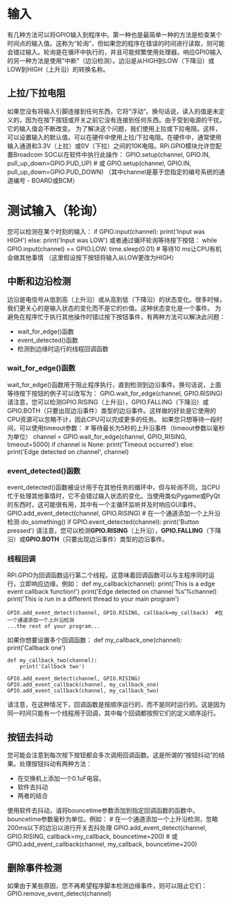 # 输入
有几种方法可以将GPIO输入到程序中。第一种也是最简单一种的方法是检查某个时间点的输入值。这称为“轮询”，但如果您的程序在错误的时间进行读取，则可能会错过输入。轮询是在循环中执行的，并且可能频繁使用处理器。响应GPIO输入的另一种方法是使用“中断”（边沿检测）。边沿是从HIGH到LOW（下降沿）或LOW到HIGH（上升沿）的转换名称。

## 上拉/下拉电阻
如果您没有将输入引脚连接到任何东西，它将“浮动”。换句话说，读入的值是未定义的，因为在按下按钮或开关之前它没有连接到任何东西。由于受到电源的干扰，它的输入值会不断改变。
为了解决这个问题，我们使用上拉或下拉电阻。这样，可以设置输入的默认值。可以在硬件中使用上拉/下拉电阻。在硬件中，通常使用输入通道和3.3V（上拉）或0V（下拉）之间的10K电阻。RPi.GPIO模块允许您配置Broadcom SOC以在软件中执行此操作：
    GPIO.setup(channel, GPIO.IN, pull_up_down=GPIO.PUD_UP)
      # 或
    GPIO.setup(channel, GPIO.IN, pull_up_down=GPIO.PUD_DOWN)
（其中channel是基于您指定的编号系统的通道编号 - BOARD或BCM）

# 测试输入（轮询）
您可以检测在某个时刻的输入：
    if GPIO.input(channel):
        print('Input was HIGH')
    else:
        print('Input was LOW')
或者通过循环轮询等待按下按钮：
    while GPIO.input(channel) == GPIO.LOW:
    time.sleep(0.01)  # 等待10 ms让CPU有机会做其他事情
（这里假设按下按钮将输入从LOW更改为HIGH）

## 中断和边沿检测
边沿是电信号从低到高（上升沿）或从高到低（下降沿）的状态变化。很多时候，我们更关心的是输入状态的变化而不是它的价值。这种状态变化是一个事件。
为避免在程序忙于执行其他操作时错过按下按钮事件，有两种方法可以解决此问题：
- wait_for_edge()函数
- event_detected()函数
- 检测到边缘时运行的线程回调函数

### wait_for_edge()函数
wait_for_edge()函数用于阻止程序执行，直到检测到边沿事件。换句话说，上面等待按下按钮的例子可以改写为：
    GPIO.wait_for_edge(channel, GPIO.RISING)
请注意，您可以检测GPIO.RISING（上升沿），GPIO.FALLING（下降沿）或GPIO.BOTH（只要出现边沿事件）类型的边沿事件。这样做的好处是它使用的CPU资源可以忽略不计，因此CPU可以完成更多的任务。
如果您只想等待一段时间，可以使用timeout参数：
    \# 等待最长为5秒的上升沿事件（timeout参数以毫秒为单位）
    channel = GPIO.wait_for_edge(channel, GPIO_RISING, timeout=5000)
    if channel is None:
        print('Timeout occurred')
    else:
    print('Edge detected on channel', channel)

### event_detected()函数
event_detected()函数被设计用于在其他任务的循环中，但与轮询不同，当CPU忙于处理其他事情时，它不会错过输入状态的变化。当使用类似Pygame或PyQt的东西时，这可能很有用，其中有一个主循环监听并及时响应GUI事件。
    GPIO.add_event_detect(channel, GPIO.RISING)  # 在一个通道添加一个上升沿检测
    do_something()
    if GPIO.event_detected(channel):
    print('Button pressed')
请注意，您可以检测**GPIO.RISING**（上升沿），**GPIO.FALLING**（下降沿）或**GPIO.BOTH**（只要出现边沿事件）类型的边沿事件。

### 线程回调
RPi.GPIO为回调函数运行第二个线程。这意味着回调函数可以与主程序同时运行，立即响应边缘。例如：
    def my_callback(channel):
        print('This is a edge event callback function!')
        print('Edge detected on channel %s'%channel)
    print('This is run in a different thread to your main program')

    GPIO.add_event_detect(channel, GPIO.RISING, callback=my_callback)  #在一个通道添加一个上升沿检测
    ...the rest of your program...
如果你想要设置多个回调函数：
    def my_callback_one(channel):
        print('Callback one')
    
    def my_callback_two(channel):
        print('Callback two')
    
    GPIO.add_event_detect(channel, GPIO.RISING)
    GPIO.add_event_callback(channel, my_callback_one)
    GPIO.add_event_callback(channel, my_callback_two)
请注意，在这种情况下，回调函数是按顺序运行的，而不是同时运行的。这是因为同一时间只能有一个线程用于回调，其中每个回调都按照它们的定义顺序运行。

## 按钮去抖动
您可能会注意到每次按下按钮都会多次调用回调函数。这是所谓的“按钮抖动”的结果。处理按钮抖动有两种方法：
- 在交换机上添加一个0.1uF电容。
- 软件去抖动
- 两者的结合

使用软件去抖动，请将bouncetime参数添加到指定回调函数的函数中。bouncetime参数毫秒为单位。例如：
    \# 在一个通道添加一个上升沿检测，忽略200ms以下的边沿以进行开关去抖处理
    GPIO.add_event_detect(channel, GPIO.RISING, callback=my_callback, bouncetime=200)
    \# 或
    GPIO.add_event_callback(channel, my_callback, bouncetime=200)

## 删除事件检测
如果由于某些原因，您不再希望程序脚本检测边缘事件，则可以阻止它们：
    GPIO.remove_event_detect(channel)
